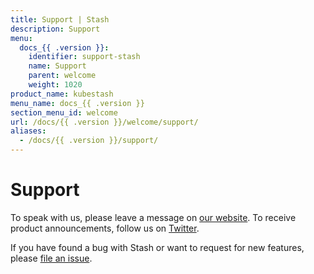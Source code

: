 ```yaml
---
title: Support | Stash
description: Support
menu:
  docs_{{ .version }}:
    identifier: support-stash
    name: Support
    parent: welcome
    weight: 1020
product_name: kubestash
menu_name: docs_{{ .version }}
section_menu_id: welcome
url: /docs/{{ .version }}/welcome/support/
aliases:
  - /docs/{{ .version }}/support/
---
```

# Support

To speak with us, please leave a message on [our website](https://appscode.com/contact/). To receive product announcements, follow us on [Twitter](https://twitter.com/KubeStash).

If you have found a bug with Stash or want to request for new features, please [file an issue](https://github.com/kubestash/project/issues/new).
